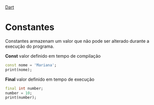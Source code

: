 [Dart](https://github.com/leofds/flutter-class/blob/master/dart/README.md)

# Constantes

Constantes armazenam um valor que não pode ser alterado durante a execução do programa.

**Const** valor definido em tempo de compilação

```dart
const nome = 'Mariana';
print(nome);
```

**Final** valor definido em tempo de execução

```dart
final int number;
number = 10;
print(number);
```
